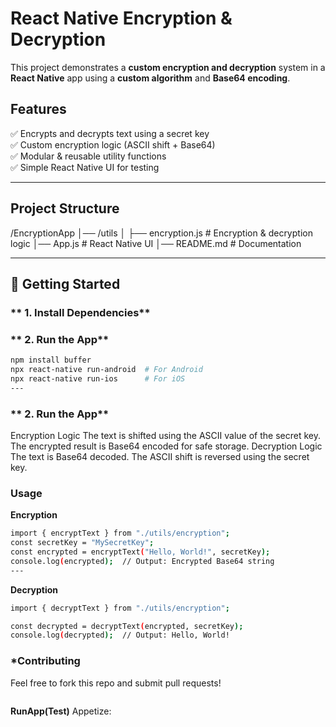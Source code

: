 # React Native Encryption & Decryption

This project demonstrates a **custom encryption and decryption** system in a **React Native** app using a **custom algorithm** and **Base64 encoding**.

## Features

✅ Encrypts and decrypts text using a secret key  
✅ Custom encryption logic (ASCII shift + Base64)  
✅ Modular & reusable utility functions  
✅ Simple React Native UI for testing

---

## Project Structure

/EncryptionApp │── /utils │ ├── encryption.js # Encryption & decryption logic │── App.js # React Native UI │── README.md # Documentation

---

## 🚀 Getting Started

### ** 1. Install Dependencies**

### ** 2. Run the App**

```bash
npm install buffer
npx react-native run-android  # For Android
npx react-native run-ios      # For iOS
---
```

### ** 2. Run the App**

Encryption Logic
The text is shifted using the ASCII value of the secret key.
The encrypted result is Base64 encoded for safe storage.
Decryption Logic
The text is Base64 decoded.
The ASCII shift is reversed using the secret key.

### **Usage**

**Encryption**

```bash
import { encryptText } from "./utils/encryption";
const secretKey = "MySecretKey";
const encrypted = encryptText("Hello, World!", secretKey);
console.log(encrypted);  // Output: Encrypted Base64 string
---
```

**Decryption**
```bash
import { decryptText } from "./utils/encryption";

const decrypted = decryptText(encrypted, secretKey);
console.log(decrypted);  // Output: Hello, World!
```
### ***Contributing**
Feel free to fork this repo and submit pull requests!
```sh

```
**RunApp(Test)**
Appetize: 